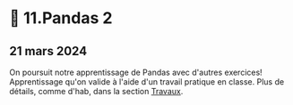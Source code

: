 # 🐼 11.Pandas 2

## 21 mars 2024

On poursuit notre apprentissage de Pandas avec d'autres exercices! Apprentissage qu'on valide à l'aide d'un travail pratique en classe. Plus de détails, comme d'hab, dans la section [Travaux](../travaux/travaux.md#devoir-5).

